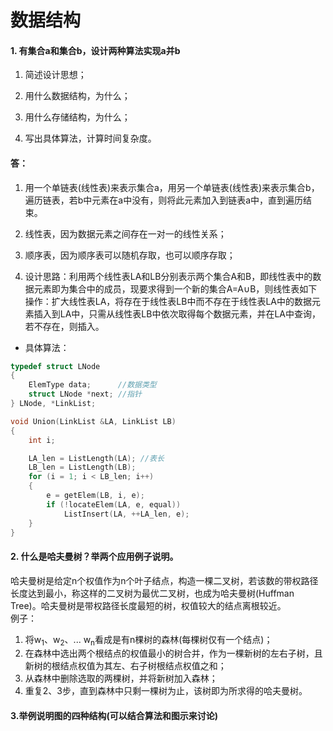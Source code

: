 # 数据结构
#### 1. 有集合a和集合b，设计两种算法实现a并b
1. 简述设计思想；

2. 用什么数据结构，为什么；

3. 用什么存储结构，为什么；

4. 写出具体算法，计算时间复杂度。

#### 答：
1. 用一个单链表(线性表)来表示集合a，用另一个单链表(线性表)来表示集合b，遍历链表，若b中元素在a中没有，则将此元素加入到链表a中，直到遍历结束。

2. 线性表，因为数据元素之间存在一对一的线性关系；

3. 顺序表，因为顺序表可以随机存取，也可以顺序存取；

4. 设计思路：利用两个线性表LA和LB分别表示两个集合A和B，即线性表中的数据元素即为集合中的成员，现要求得到一个新的集合A=A∪B，则线性表如下操作：扩大线性表LA，将存在于线性表LB中而不存在于线性表LA中的数据元素插入到LA中，只需从线性表LB中依次取得每个数据元素，并在LA中查询，若不存在，则插入。
- 具体算法：
```C
typedef struct LNode
{
    ElemType data;      //数据类型
    struct LNode *next; //指针
} LNode, *LinkList;

void Union(LinkList &LA, LinkList LB)
{
    int i;

    LA_len = ListLength(LA); //表长
    LB_len = ListLength(LB);
    for (i = 1; i < LB_len; i++)
    {
        e = getElem(LB, i, e);
        if (!locateElem(LA, e, equal))
            ListInsert(LA, ++LA_len, e);
    }
}
```
#### 2. 什么是哈夫曼树？举两个应用例子说明。
哈夫曼树是给定n个权值作为n个叶子结点，构造一棵二叉树，若该数的带权路径长度达到最小，称这样的二叉树为最优二叉树，也成为哈夫曼树(Huffman Tree)。哈夫曼树是带权路径长度最短的树，权值较大的结点离根较近。  
例子：  
1. 将w<sub>1</sub>、w<sub>2</sub>、...  w<sub>n</sub>看成是有n棵树的森林(每棵树仅有一个结点)；  
2. 在森林中选出两个根结点的权值最小的树合并，作为一棵新树的左右子树，且新树的根结点权值为其左、右子树根结点权值之和；  
3. 从森林中删除选取的两棵树，并将新树加入森林；  
4. 重复2、3步，直到森林中只剩一棵树为止，该树即为所求得的哈夫曼树。  
#### 3.举例说明图的四种结构(可以结合算法和图示来讨论)